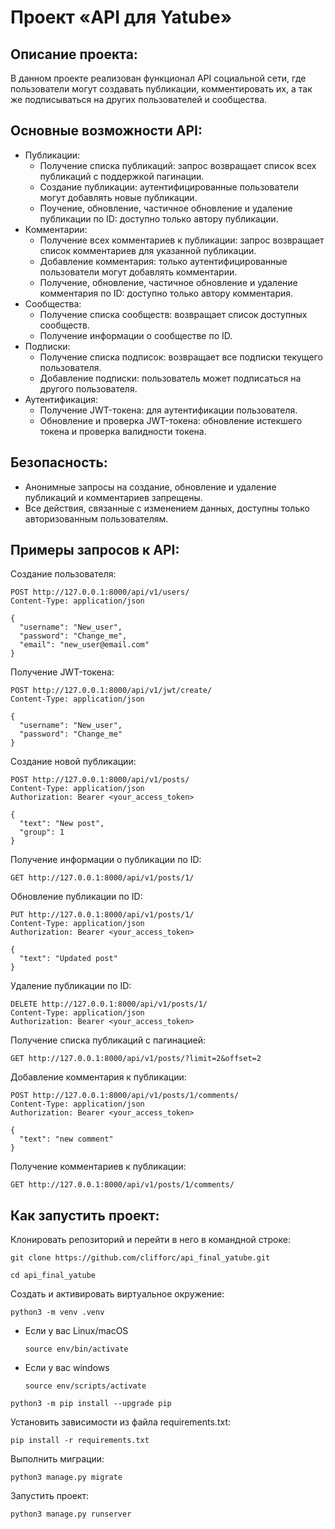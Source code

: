 # Проект «API для Yatube»

## Описание проекта:

В данном проекте реализован функционал API социальной сети, где пользователи могут создавать публикации, комментировать их, а так же подписываться на других пользователей и сообщества.

## Основные возможности API:

- Публикации:
  - Получение списка публикаций: запрос возвращает список всех публикаций с поддержкой пагинации. 
  - Создание публикации: аутентифицированные пользователи могут добавлять новые публикации. 
  - Поучение, обновление, частичное обновление и удаление публикации по ID: доступно только автору публикации. 
- Комментарии:
  - Получение всех комментариев к публикации: запрос возвращает список комментариев для указанной публикации.
  - Добавление комментария: только аутентифицированные пользователи могут добавлять комментарии.
  - Получение, обновление, частичное обновление и удаление комментария по ID: доступно только автору комментария.
- Сообщества:
  - Получение списка сообществ: возвращает список доступных сообществ.
  - Получение информации о сообществе по ID.
- Подписки:
  - Получение списка подписок: возвращает все подписки текущего пользователя.
  - Добавление подписки: пользователь может подписаться на другого пользователя.
- Аутентификация:
  - Получение JWT-токена: для аутентификации пользователя.
  - Обновление и проверка JWT-токена: обновление истекшего токена и проверка валидности токена.

## Безопасность:

  - Анонимные запросы на создание, обновление и удаление публикаций и комментариев запрещены.
  - Все действия, связанные с изменением данных, доступны только авторизованным пользователям.

## Примеры запросов к API:

Создание пользователя:
```http request
POST http://127.0.0.1:8000/api/v1/users/
Content-Type: application/json

{
  "username": "New_user",
  "password": "Change_me",
  "email": "new_user@email.com"
}
```

Получение JWT-токена:
```http request
POST http://127.0.0.1:8000/api/v1/jwt/create/
Content-Type: application/json

{
  "username": "New_user",
  "password": "Change_me"
}
```

Создание новой публикации:
```http request
POST http://127.0.0.1:8000/api/v1/posts/
Content-Type: application/json
Authorization: Bearer <your_access_token>

{
  "text": "New post",
  "group": 1
}
```

Получение информации о публикации по ID:
```http request
GET http://127.0.0.1:8000/api/v1/posts/1/
```

Обновление публикации по ID:
```http request
PUT http://127.0.0.1:8000/api/v1/posts/1/
Content-Type: application/json
Authorization: Bearer <your_access_token>

{
  "text": "Updated post"
}
```

Удаление публикации по ID:
```http request
DELETE http://127.0.0.1:8000/api/v1/posts/1/
Content-Type: application/json
Authorization: Bearer <your_access_token>
```

Получение списка публикаций с пагинацией:
```http request
GET http://127.0.0.1:8000/api/v1/posts/?limit=2&offset=2
```

Добавление комментария к публикации:
```http request
POST http://127.0.0.1:8000/api/v1/posts/1/comments/
Content-Type: application/json
Authorization: Bearer <your_access_token>

{
  "text": "new comment"
}
```

Получение комментариев к публикации:
```http request
GET http://127.0.0.1:8000/api/v1/posts/1/comments/
```

## Как запустить проект:

Клонировать репозиторий и перейти в него в командной строке:

```
git clone https://github.com/clifforc/api_final_yatube.git
```

```
cd api_final_yatube
```

Cоздать и активировать виртуальное окружение:

```
python3 -m venv .venv
```

* Если у вас Linux/macOS

    ```
    source env/bin/activate
    ```

* Если у вас windows

    ```
    source env/scripts/activate
    ```

```
python3 -m pip install --upgrade pip
```

Установить зависимости из файла requirements.txt:

```
pip install -r requirements.txt
```

Выполнить миграции:

```
python3 manage.py migrate
```

Запустить проект:

```
python3 manage.py runserver
```